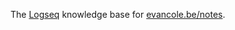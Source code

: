 The [Logseq](https://logseq.com/) knowledge base for [evancole.be/notes](https://evancole.be/notes).
